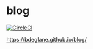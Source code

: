# blog

[![CircleCI](https://circleci.com/gh/bdeglane/blog/tree/master.svg?style=svg)](https://circleci.com/gh/bdeglane/blog/tree/master)

https://bdeglane.github.io/blog/